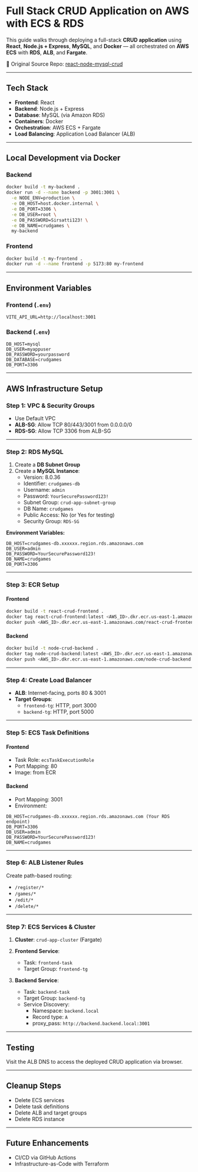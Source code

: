 # Full Stack CRUD Application on AWS with ECS & RDS

This guide walks through deploying a full-stack **CRUD application** using **React**, **Node.js + Express**, **MySQL**, and **Docker** — all orchestrated on **AWS ECS** with **RDS**, **ALB**, and **Fargate**.

🔗 Original Source Repo: [react-node-mysql-crud](https://github.com/nailtonvital/react-node-mysql-crud)

---

## Tech Stack

- **Frontend**: React
- **Backend**: Node.js + Express
- **Database**: MySQL (via Amazon RDS)
- **Containers**: Docker
- **Orchestration**: AWS ECS + Fargate
- **Load Balancing**: Application Load Balancer (ALB)

---

## Local Development via Docker

### Backend
```bash
docker build -t my-backend .
docker run -d --name backend -p 3001:3001 \
  -e NODE_ENV=production \
  -e DB_HOST=host.docker.internal \
  -e DB_PORT=3306 \
  -e DB_USER=root \
  -e DB_PASSWORD=Sirsatti123! \
  -e DB_NAME=crudgames \
  my-backend
```

### Frontend
```bash
docker build -t my-frontend .
docker run -d --name frontend -p 5173:80 my-frontend
```

---

## Environment Variables

### Frontend (`.env`)
```env
VITE_API_URL=http://localhost:3001
```

### Backend (`.env`)
```env
DB_HOST=mysql
DB_USER=myappuser
DB_PASSWORD=yourpassword
DB_DATABASE=crudgames
DB_PORT=3306
```

---

## AWS Infrastructure Setup

### Step 1: VPC & Security Groups
- Use Default VPC
- **ALB-SG**: Allow TCP 80/443/3001 from 0.0.0.0/0
- **RDS-SG**: Allow TCP 3306 from ALB-SG

---

### Step 2: RDS MySQL

1. Create a **DB Subnet Group**
2. Create a **MySQL Instance**:
   - Version: 8.0.36
   - Identifier: `crudgames-db`
   - Username: `admin`
   - Password: `YourSecurePassword123!`
   - Subnet Group: `crud-app-subnet-group`
   - DB Name: `crudgames`
   - Public Access: No (or Yes for testing)
   - Security Group: `RDS-SG`

**Environment Variables:**
```env
DB_HOST=crudgames-db.xxxxxx.region.rds.amazonaws.com
DB_USER=admin
DB_PASSWORD=YourSecurePassword123!
DB_NAME=crudgames
DB_PORT=3306
```

---

### Step 3: ECR Setup

#### Frontend
```bash
docker build -t react-crud-frontend .
docker tag react-crud-frontend:latest <AWS_ID>.dkr.ecr.us-east-1.amazonaws.com/react-crud-frontend:latest
docker push <AWS_ID>.dkr.ecr.us-east-1.amazonaws.com/react-crud-frontend:latest
```

#### Backend
```bash
docker build -t node-crud-backend .
docker tag node-crud-backend:latest <AWS_ID>.dkr.ecr.us-east-1.amazonaws.com/node-crud-backend:latest
docker push <AWS_ID>.dkr.ecr.us-east-1.amazonaws.com/node-crud-backend:latest
```

---

### Step 4: Create Load Balancer

- **ALB**: Internet-facing, ports 80 & 3001
- **Target Groups**:
  - `frontend-tg`: HTTP, port 3000
  - `backend-tg`: HTTP, port 5000

---

### Step 5: ECS Task Definitions

#### Frontend
- Task Role: `ecsTaskExecutionRole`
- Port Mapping: 80
- Image: from ECR

#### Backend
- Port Mapping: 3001
- Environment:
```env
DB_HOST=crudgames-db.xxxxxx.region.rds.amazonaws.com (Your RDS endpoint)
DB_PORT=3306
DB_USER=admin
DB_PASSWORD=YourSecurePassword123!
DB_NAME=crudgames
```

---

### Step 6: ALB Listener Rules

Create path-based routing:
- `/register/*`
- `/games/*`
- `/edit/*`
- `/delete/*`

---

### Step 7: ECS Services & Cluster

1. **Cluster**: `crud-app-cluster` (Fargate)
2. **Frontend Service**:
   - Task: `frontend-task`
   - Target Group: `frontend-tg`

3. **Backend Service**:
   - Task: `backend-task`
   - Target Group: `backend-tg`
   - Service Discovery:
     - Namespace: `backend.local`
     - Record type: `A`
     - proxy_pass: `http://backend.backend.local:3001`

---

## Testing

Visit the ALB DNS to access the deployed CRUD application via browser.

---

## Cleanup Steps

- Delete ECS services
- Delete task definitions
- Delete ALB and target groups
- Delete RDS instance

---

## Future Enhancements

- CI/CD via GitHub Actions
- Infrastructure-as-Code with Terraform
